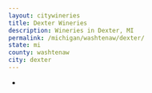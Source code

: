 ```yaml
---
layout: citywineries
title: Dexter Wineries
description: Wineries in Dexter, MI
permalink: /michigan/washtenaw/dexter/
state: mi
county: washtenaw
city: dexter
---
```

-
